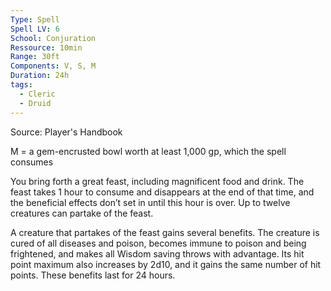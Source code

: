 ```yaml
---
Type: Spell
Spell LV: 6
School: Conjuration
Ressource: 10min
Range: 30ft
Components: V, S, M
Duration: 24h
tags:
  - Cleric
  - Druid
---
```

Source: Player's Handbook

M = a gem-encrusted bowl worth at least 1,000 gp, which the spell consumes

You bring forth a great feast, including magnificent food and drink. The feast takes 1 hour to consume and disappears at the end of that time, and the beneficial effects don’t set in until this hour is over. Up to twelve creatures can partake of the feast.

A creature that partakes of the feast gains several benefits. The creature is cured of all diseases and poison, becomes immune to poison and being frightened, and makes all Wisdom saving throws with advantage. Its hit point maximum also increases by 2d10, and it gains the same number of hit points. These benefits last for 24 hours.